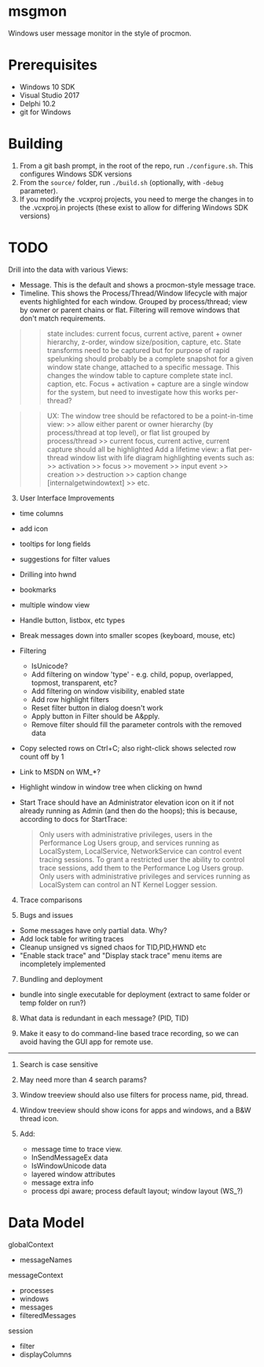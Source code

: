 # msgmon

Windows user message monitor in the style of procmon.

# Prerequisites

* Windows 10 SDK
* Visual Studio 2017
* Delphi 10.2
* git for Windows

# Building

1. From a git bash prompt, in the root of the repo, run `./configure.sh`. This configures Windows SDK versions
2. From the `source/` folder, run `./build.sh` (optionally, with `-debug` parameter).
3. If you modify the .vcxproj projects, you need to merge the changes in to the .vcxproj.in projects (these exist to allow for differing Windows SDK versions)

# TODO

Drill into the data with various Views:
  * Message. This is the default and shows a procmon-style message trace.
  * Timeline. This shows the Process/Thread/Window lifecycle with major events highlighted for each window. Grouped by process/thread; view by owner or parent chains or flat. Filtering will remove windows that don't match requirements.

>> state includes: current focus, current active, parent + owner hierarchy, z-order, window size/position, capture, etc. State transforms need to be captured
>> but for purpose of rapid spelunking should probably be a complete snapshot for a given window state change, attached to a specific message. This changes the
>> window table to capture complete state incl. caption, etc. Focus + activation + capture are a single window for the system, but need to investigate how this
>> works per-thread?

>> UX: The window tree should be refactored to be a point-in-time view:
    >> allow either parent or owner hierarchy (by process/thread at top level), or flat list grouped by process/thread
	>> current focus, current active, current capture should all be highlighted
>> Add a lifetime view: a flat per-thread window list with life diagram highlighting events such as:
    >> activation
	>> focus
	>> movement
	>> input event
	>> creation
	>> destruction
	>> caption change [internalgetwindowtext]
	>> etc.

3. User Interface Improvements
  - time columns
  - add icon
  - tooltips for long fields
  - suggestions for filter values
  - Drilling into hwnd
  - bookmarks
  - multiple window view
  - Handle button, listbox, etc types
  - Break messages down into smaller scopes (keyboard, mouse, etc)
  - Filtering
    - IsUnicode?
    - Add filtering on window 'type' - e.g. child, popup, overlapped, topmost, transparent, etc?
    - Add filtering on window visibility, enabled state
    - Add row highlight filters
    - Reset filter button in dialog doesn't work
    - Apply button in Filter should be A&pply.
    - Remove filter should fill the parameter controls with the removed data
  - Copy selected rows on Ctrl+C; also right-click shows selected row count off by 1
  - Link to MSDN on WM_*?
  - Highlight window in window tree when clicking on hwnd
  - Start Trace should have an Administrator elevation icon on it if not already running as Admin (and then do the hoops);
    this is because, according to docs for StartTrace:

      > Only users with administrative privileges, users in the Performance Log Users group, and services running as
      > LocalSystem, LocalService, NetworkService can control event tracing sessions. To grant a restricted user the
      > ability to control trace sessions, add them to the Performance Log Users group. Only users with
      > administrative privileges and services running as LocalSystem can control an NT Kernel Logger session.

4. Trace comparisons

6. Bugs and issues
  - Some messages have only partial data. Why?
  - Add lock table for writing traces
  - Cleanup unsigned vs signed chaos for TID,PID,HWND etc
  - "Enable stack trace" and "Display stack trace" menu items are incompletely implemented

7. Bundling and deployment
  - bundle into single executable for deployment (extract to same folder or temp folder on run?)

8. What data is redundant in each message? (PID, TID)

9. Make it easy to do command-line based trace recording, so we can avoid having the GUI app for remote use.

***
1. Search is case sensitive
3. May need more than 4 search params?
5. Window treeview should also use filters for process name, pid, thread.
6. Window treeview should show icons for apps and windows, and a B&W thread icon.

9. Add:
   * message time to trace view.
   * InSendMessageEx data
   * IsWindowUnicode data
   * layered window attributes
   * message extra info
   * process dpi aware; process default layout; window layout (WS_?)



# Data Model

 globalContext
  - messageNames

 messageContext
   - processes
   - windows
   - messages
   - filteredMessages

 session
   - filter
   - displayColumns


